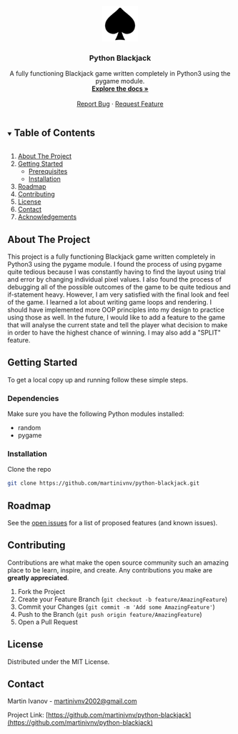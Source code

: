 <!--
*** Thanks for checking out the Best-README-Template. If you have a suggestion
*** that would make this better, please fork the repo and create a pull request
*** or simply open an issue with the tag "enhancement".
*** Thanks again! Now go create something AMAZING! :D
***
***
***
*** To avoid retyping too much info. Do a search and replace for the following:
*** martinivnv, python-blackjack, twitter_handle, martinivnv2002@gmail.com, Python Blackjack, project_description
-->



<!-- PROJECT SHIELDS -->
<!--
*** I'm using markdown "reference style" links for readability.
*** Reference links are enclosed in brackets [ ] instead of parentheses ( ).
*** See the bottom of this document for the declaration of the reference variables
*** for contributors-url, forks-url, etc. This is an optional, concise syntax you may use.
*** https://www.markdownguide.org/basic-syntax/#reference-style-links
-->

<!-- PROJECT LOGO -->
<br />
<p align="center">
  <a href="https://github.com/martinivnv/python-blackjack">
    <img src="myresources/icon.png" alt="Icon" width="80" height="80">
  </a>

  <h3 align="center">Python Blackjack</h3>

  <p align="center">
    A fully functioning Blackjack game written completely in Python3 using the pygame module. 
    <br />
    <a href="https://github.com/martinivnv/python-blackjack"><strong>Explore the docs »</strong></a>
    <br />
    <br />
    <a href="https://github.com/martinivnv/python-blackjack/issues">Report Bug</a>
    ·
    <a href="https://github.com/martinivnv/python-blackjack/issues">Request Feature</a>
  </p>
</p>



<!-- TABLE OF CONTENTS -->
<details open="open">
  <summary><h2 style="display: inline-block">Table of Contents</h2></summary>
  <ol>
    <li>
      <a href="#about-the-project">About The Project</a>
    </li>
    <li>
      <a href="#getting-started">Getting Started</a>
      <ul>
        <li><a href="#dependencies">Prerequisites</a></li>
        <li><a href="#installation">Installation</a></li>
      </ul>
    </li>
    <li><a href="#roadmap">Roadmap</a></li>
    <li><a href="#contributing">Contributing</a></li>
    <li><a href="#license">License</a></li>
    <li><a href="#contact">Contact</a></li>
    <li><a href="#acknowledgements">Acknowledgements</a></li>
  </ol>
</details>



<!-- ABOUT THE PROJECT -->
## About The Project
This project is a fully functioning Blackjack game written completely in Python3 using the pygame module. I found the process of using pygame quite tedious because I was constantly having to find the layout using trial and error by changing individual pixel values. I also found the process of debugging all of the possible outcomes of the game to be quite tedious and if-statement heavy. However, I am very satisfied with the final look and feel of the game. I learned a lot about writing game loops and rendering. I should have implemented more OOP principles into my design to practice using those as well.
    In the future, I would like to add a feature to the game that will analyse the current state and tell the player what decision to make in order to have the highest chance of winning. I may also add a "SPLIT" feature.

<!-- GETTING STARTED -->
## Getting Started

To get a local copy up and running follow these simple steps.

### Dependencies
Make sure you have the following Python modules installed:
- random
- pygame

### Installation

Clone the repo
   ```sh
   git clone https://github.com/martinivnv/python-blackjack.git
   ```

<!-- ROADMAP -->
## Roadmap

See the [open issues](https://github.com/martinivnv/python-blackjack/issues) for a list of proposed features (and known issues).



<!-- CONTRIBUTING -->
## Contributing

Contributions are what make the open source community such an amazing place to be learn, inspire, and create. Any contributions you make are **greatly appreciated**.

1. Fork the Project
2. Create your Feature Branch (`git checkout -b feature/AmazingFeature`)
3. Commit your Changes (`git commit -m 'Add some AmazingFeature'`)
4. Push to the Branch (`git push origin feature/AmazingFeature`)
5. Open a Pull Request



<!-- LICENSE -->
## License

Distributed under the MIT License.



<!-- CONTACT -->
## Contact

Martin Ivanov - martinivnv2002@gmail.com

Project Link: [https://github.com/martinivnv/python-blackjack](https://github.com/martinivnv/python-blackjack)


<!-- MARKDOWN LINKS & IMAGES -->
<!-- https://www.markdownguide.org/basic-syntax/#reference-style-links -->
[contributors-shield]: https://img.shields.io/github/contributors/martinivnv/repo.svg?style=for-the-badge
[contributors-url]: https://github.com/martinivnv/repo/graphs/contributors
[forks-shield]: https://img.shields.io/github/forks/martinivnv/repo.svg?style=for-the-badge
[forks-url]: https://github.com/martinivnv/repo/network/members
[stars-shield]: https://img.shields.io/github/stars/martinivnv/repo.svg?style=for-the-badge
[stars-url]: https://github.com/martinivnv/repo/stargazers
[issues-shield]: https://img.shields.io/github/issues/martinivnv/repo.svg?style=for-the-badge
[issues-url]: https://github.com/martinivnv/repo/issues
[license-shield]: https://img.shields.io/github/license/martinivnv/repo.svg?style=for-the-badge
[license-url]: https://github.com/martinivnv/repo/blob/master/LICENSE.txt
[linkedin-shield]: https://img.shields.io/badge/-LinkedIn-black.svg?style=for-the-badge&logo=linkedin&colorB=555
[linkedin-url]: https://linkedin.com/in/martinivnv
